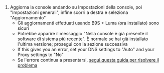 1. Aggiorna la console andando su Impostazioni della console, poi "Impostazioni generali", infine scorri a destra e seleziona "Aggiornamento"
   - Gli aggiornamenti effettuati usando B9S + Luma (ora installato) sono sicuri
   - Potrebbe apparire il messaggio "Nella console è già presente il software di sistema più recente". È normale se hai già installato l'ultima versione; prosegui con la sezione successiva
   - If this gives you an error, set your DNS settings to "Auto" and your Proxy settings to "No"
   - Se l'errore continua a presentarsi, [segui questa guida per risolvere il problema](troubleshooting#finalizing-setup)
